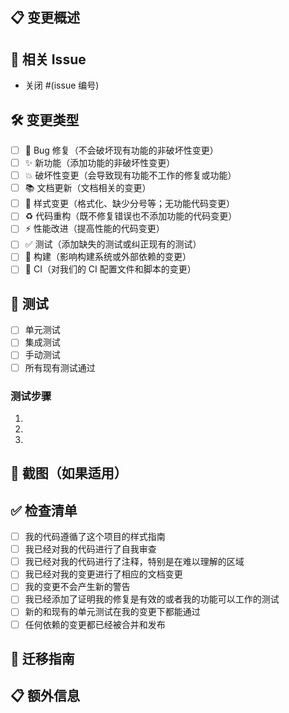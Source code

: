 ## 📋 变更概述
<!-- 简要描述这个 PR 的变更内容 -->

## 🔗 相关 Issue
<!-- 如果此 PR 解决了某个 issue，请链接到它 -->
- 关闭 #(issue 编号)

## 🛠️ 变更类型
<!-- 请在适用的选项前打勾 -->
- [ ] 🐛 Bug 修复（不会破坏现有功能的非破坏性变更）
- [ ] ✨ 新功能（添加功能的非破坏性变更）
- [ ] 💥 破坏性变更（会导致现有功能不工作的修复或功能）
- [ ] 📚 文档更新（文档相关的变更）
- [ ] 🎨 样式变更（格式化、缺少分号等；无功能代码变更）
- [ ] ♻️ 代码重构（既不修复错误也不添加功能的代码变更）
- [ ] ⚡ 性能改进（提高性能的代码变更）
- [ ] ✅ 测试（添加缺失的测试或纠正现有的测试）
- [ ] 🔧 构建（影响构建系统或外部依赖的变更）
- [ ] 👷 CI（对我们的 CI 配置文件和脚本的变更）

## 🧪 测试
<!-- 描述您为验证您的变更而运行的测试 -->
- [ ] 单元测试
- [ ] 集成测试
- [ ] 手动测试
- [ ] 所有现有测试通过

### 测试步骤
<!-- 提供测试步骤或测试用例 -->
1. 
2. 
3. 

## 📸 截图（如果适用）
<!-- 如果您的变更影响 UI，请提供前后对比截图 -->

## ✅ 检查清单
<!-- 请确保您的 PR 满足以下要求 -->
- [ ] 我的代码遵循了这个项目的样式指南
- [ ] 我已经对我的代码进行了自我审查
- [ ] 我已经对我的代码进行了注释，特别是在难以理解的区域
- [ ] 我已经对我的变更进行了相应的文档变更
- [ ] 我的变更不会产生新的警告
- [ ] 我已经添加了证明我的修复是有效的或者我的功能可以工作的测试
- [ ] 新的和现有的单元测试在我的变更下都能通过
- [ ] 任何依赖的变更都已经被合并和发布

## 🔄 迁移指南
<!-- 如果这是一个破坏性变更，请提供迁移指南 -->

## 📋 额外信息
<!-- 任何其他相关信息 -->

